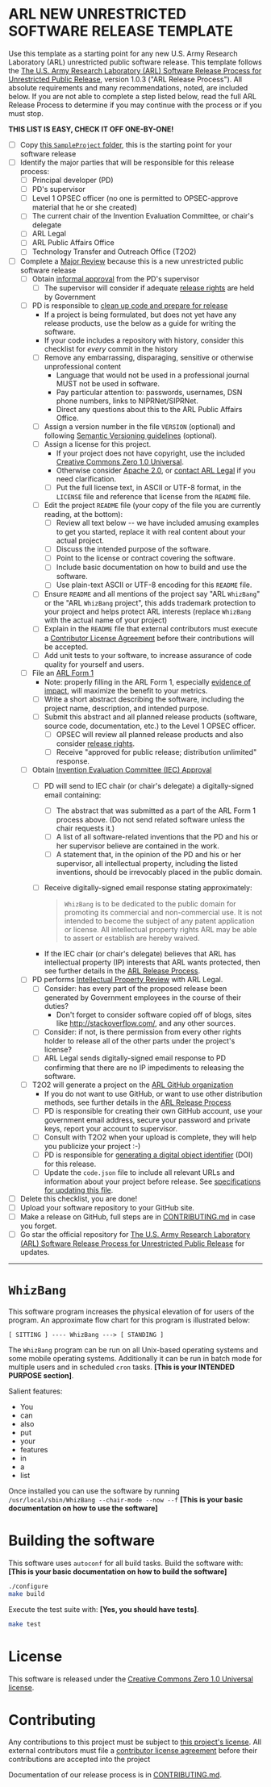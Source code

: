 # ARL NEW UNRESTRICTED SOFTWARE RELEASE TEMPLATE

Use this template as a starting point for any new U.S. Army Research Laboratory (ARL) unrestricted public software release. This template follows the [The U.S. Army Research Laboratory (ARL) Software Release Process for Unrestricted Public Release](https://github.com/USArmyResearchLab/ARL-Open-Source-Guidance-and-Instructions), version 1.0.3 ("ARL Release Process"). All absolute requirements and many recommendations, noted, are included below. If you are not able to complete a step listed below, read the full ARL Release Process to determine if you may continue with the process or if you must stop.

**THIS LIST IS EASY, CHECK IT OFF ONE-BY-ONE!**

- [ ] Copy [this `SampleProject` folder](https://github.com/USArmyResearchLab/ARL-Open-Source-Guidance-and-Instructions/archive/master.zip), this is the starting point for your software release
- [ ] Identify the major parties that will be responsible for this release process:
  - [ ] Principal developer (PD)
  - [ ] PD's supervisor
  - [ ] Level 1 OPSEC officer (no one is permitted to OPSEC-approve material that he or she created)
  - [ ] The current chair of the Invention Evaluation Committee, or chair's delegate
  - [ ] ARL Legal
  - [ ] ARL Public Affairs Office
  - [ ] Technology Transfer and Outreach Office (T2O2)
- [ ] Complete a [Major Review](https://github.com/USArmyResearchLab/ARL-Open-Source-Guidance-and-Instructions/blob/master/README.md#major-reviews) because this is a new unrestricted public software release
  - [ ] Obtain [informal approval](https://github.com/USArmyResearchLab/ARL-Open-Source-Guidance-and-Instructions/blob/master/README.md#informal-approval) from the PD's supervisor
    - [ ] The supervisor will consider if adequate [release rights](https://github.com/USArmyResearchLab/ARL-Open-Source-Guidance-and-Instructions/blob/master/README.md#release-rights) are held by Government
  - [ ] PD is responsible to [clean up code and prepare for release](https://github.com/USArmyResearchLab/ARL-Open-Source-Guidance-and-Instructions/blob/master/README.md#code-cleanup-and-release-preparation)
    * If a project is being formulated, but does not yet have any release products, use the below as a guide for writing the software.
    * If your code includes a repository with history, consider this checklist for *every* commit in the history
    - [ ] Remove any embarrassing, disparaging, sensitive or otherwise unprofessional content
      * Language that would not be used in a professional journal MUST not be used in software.
      * Pay particular attention to: passwords, usernames, DSN phone numbers, links to NIPRNet/SIPRNet.
      * Direct any questions about this to the ARL Public Affairs Office.
    - [ ] Assign a version number in the file `VERSION` (optional) and following [Semantic Versioning guidelines](http://semver.org/) (optional).
    - [ ] Assign a license for this project.
      * If your project does not have copyright, use the included [Creative Commons Zero 1.0 Universal](https://creativecommons.org/publicdomain/zero/1.0/).
      * Otherwise consider [Apache 2.0](http://www.apache.org/licenses/LICENSE-2.0), or [contact ARL Legal](https://github.com/USArmyResearchLab/ARL-Open-Source-Guidance-and-Instructions/blob/master/README.md#code-cleanup-and-release-preparation) if you need clarification.
      - [ ] Put the full license text, in ASCII or UTF-8 format, in the `LICENSE` file and reference that license from the `README` file.
    - [ ] Edit the project `README` file (your copy of the file you are currently reading, at the bottom):
      - [ ] Review all text below -- we have included amusing examples to get you started, replace it with real content about your actual project.
      - [ ] Discuss the intended purpose of the software.
      - [ ] Point to the license or contract covering the software.
      - [ ] Include basic documentation on how to build and use the software.
      - [ ] Use plain-text ASCII or UTF-8 encoding for this `README` file.
    - [ ] Ensure `README` and all mentions of the project say "ARL `WhizBang`" or the "ARL `WhizBang` project", this adds trademark protection to your project and helps protect ARL interests (replace `WhizBang` with the actual name of your project)
    - [ ] Explain in the `README` file that external contributors must execute a [Contributor License Agreement](https://github.com/USArmyResearchLab/ARL-Open-Source-Guidance-and-Instructions/blob/master/README.md#D3DC705AC3C411E6BBB4003EE1B763F8) before their contributions will be accepted.
    - [ ] Add unit tests to your software, to increase assurance of code quality for yourself and users.
  - [ ] File an [ARL Form 1](https://github.com/USArmyResearchLab/ARL-Open-Source-Guidance-and-Instructions/blob/master/README.md#file-an-arl-form-1)
    * Note: properly filling in the ARL Form 1, especially [evidence of impact](https://github.com/USArmyResearchLab/ARL-Open-Source-Guidance-and-Instructions/blob/master/README.md#evidence-of-impact), will maximize the benefit to your metrics.
    - [ ] Write a short abstract describing the software, including the project name, description, and intended purpose.
    - [ ] Submit this abstract and all planned release products (software, source code, documentation, etc.) to the Level 1 OPSEC officer.
      - [ ] OPSEC will review all planned release products and also consider [release rights](https://github.com/USArmyResearchLab/ARL-Open-Source-Guidance-and-Instructions/blob/master/README.md#release-rights).
      - [ ] Receive "approved for public release; distribution unlimited" response.
  - [ ] Obtain [Invention Evaluation Committee (IEC) Approval](https://github.com/USArmyResearchLab/ARL-Open-Source-Guidance-and-Instructions/blob/master/README.md#obtain-invention-evaluation-committee-iec-approval)
    - [ ] PD will send to IEC chair (or chair's delegate) a digitally-signed email containing:
      - [ ] The abstract that was submitted as a part of the ARL Form 1 process above. (Do not send related software unless the chair requests it.)
      - [ ] A list of all software-related inventions that the PD and his or her supervisor believe are contained in the work.
      - [ ] A statement that, in the opinion of the PD and his or her supervisor, all intellectual property, including the listed inventions, should be irrevocably placed in the public domain.
    - [ ] Receive digitally-signed email response stating approximately:

        > `WhizBang` is to be dedicated to the public domain for promoting its commercial and non-commercial use. It is not intended to become the subject of any patent application or license. All intellectual property rights ARL may be able to assert or establish are hereby waived.

    * If the IEC chair (or chair's delegate) believes that ARL has intellectual property (IP) interests that ARL wants protected, then see further details in the [ARL Release Process](https://github.com/USArmyResearchLab/ARL-Open-Source-Guidance-and-Instructions/blob/master/README.md#obtain-invention-evaluation-committee-iec-approval).
  - [ ] PD performs [Intellectual Property Review](https://github.com/USArmyResearchLab/ARL-Open-Source-Guidance-and-Instructions/blob/master/README.md#intellectual-property-review) with ARL Legal.
    - [ ] Consider: has every part of the proposed release been generated by Government employees in the course of their duties?
      * Don't forget to consider software copied off of blogs, sites like http://stackoverflow.com/, and any other sources.
    - [ ] Consider: if not, is there permission from every other rights holder to release all of the other parts under the project's license?
    - [ ] ARL Legal sends digitally-signed email response to PD confirming that there are no IP impediments to releasing the software.
  - [ ] T2O2 will generate a project on the [ARL GitHub organization](https://github.com/USArmyResearchLab)
    * If you do not want to use GitHub, or want to use other distribution methods, see further details in the [ARL Release Process](https://github.com/USArmyResearchLab/ARL-Open-Source-Guidance-and-Instructions/blob/master/README.md#obtain-invention-evaluation-committee-iec-approval)
    - [ ] PD is responsible for creating their own GitHub account, use your government email address, secure your password and private keys, report your account to supervisor.
    - [ ] Consult with T2O2 when your upload is complete, they will help you publicize your project :-)
    - [ ] PD is responsible for [generating a digital object identifier](https://guides.github.com/activities/citable-code/) (DOI) for this release.
    - [ ] Update the `code.json` file to include all relevant URLs and information about your project before release. See [specifications for updating this file](https://code.gov/#/policy-guide/docs/compliance/inventory-code).
- [ ] Delete this checklist, you are done!
- [ ] Upload your software repository to your GitHub site.
- [ ] Make a release on GitHub, full steps are in [CONTRIBUTING.md](CONTRIBUTING.md) in case you forget.
- [ ] Go star the official repository for [The U.S. Army Research Laboratory (ARL) Software Release Process for Unrestricted Public Release](https://github.com/USArmyResearchLab/ARL-Open-Source-Guidance-and-Instructions) for updates.

---

# `WhizBang`

This software program increases the physical elevation of for users of the program. An approximate flow chart for this program is illustrated below:

```
[ SITTING ] ---- WhizBang ---> [ STANDING ]
```

The `WhizBang` program can be run on all Unix-based operating systems and some mobile operating systems. Additionally it can be run in batch mode for multiple users and in scheduled `cron` tasks. **\[This is your INTENDED PURPOSE section\]**.

Salient features:

* You
* can
* also
* put
* your
* features
* in
* a
* list

Once installed you can use the software by running `/usr/local/sbin/WhizBang --chair-mode --now --f` **\[This is your basic documentation on how to use the software\]**

# Building the software

This software uses `autoconf` for all build tasks. Build the software with: **\[This is your basic documentation on how to build the software\]**

```sh
./configure
make build
```

Execute the test suite with: **\[Yes, you should have tests\]**.

```sh
make test
```

# License

This software is released under the [Creative Commons Zero 1.0 Universal license](LICENSE.txt).

# Contributing

Any contributions to this project must be subject to [this project's license](LICENSE.txt). All external contributors must file a [contributor license agreement](https://github.com/USArmyResearchLab/ARL-Open-Source-Guidance-and-Instructions/blob/master/ARL%20Form%20-%20266.pdf) before their contributions are accepted into the project

Documentation of our release process is in [CONTRIBUTING.md](CONTRIBUTING.md).
